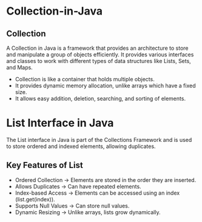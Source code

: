 # Collection-in-Java

## Collection

A Collection in Java is a framework that provides an architecture to store and manipulate a group of objects efficiently. It provides various interfaces and classes to work with different types of data structures like Lists, Sets, and Maps.

- Collection is like a container that holds multiple objects.
- It provides dynamic memory allocation, unlike arrays which have a fixed size.
- It allows easy addition, deletion, searching, and sorting of elements.

# List Interface in Java

The List interface in Java is part of the Collections Framework and is used to store ordered and indexed elements, allowing duplicates.
## Key Features of List
- Ordered Collection → Elements are stored in the order they are inserted.
- Allows Duplicates → Can have repeated elements.
- Index-based Access → Elements can be accessed using an index (list.get(index)).
- Supports Null Values → Can store null values.
- Dynamic Resizing → Unlike arrays, lists grow dynamically.